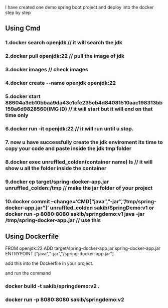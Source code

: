 I have created one demo spring boot project and deploy into the docker step by step

## Using Cmd
### 1.docker search openjdk // it will search the jdk
### 2.docker pull openjdk:22 // pull the image of jdk
### 3.docker images // check images
### 4.docker create --name openjdk openjdk:22
### 5.docker start 88604a3eb10bbaa9da43c1cfe235eb4d84081510aac198313bb159a6d9828560(IMG ID) // it will start but it will end on that time only
### 6.docker run -it openjdk:22 // it will run until u stop.
### 7. now u have successfully create the jdk enviroment its time to copy your code and paste inside the jdk tmp folder
### 8.docker exec unruffled_colden(container name) ls // it will show u all the folder inside the container
### 9.docker cp target/spring-docker-app.jar unruffled_colden:/tmp // make the jar folder of your project
### 10.docker commit –change=’CMD[“java”,”-jar”,”/tmp/spring-docker-app.jar”]’  unruffled_colden  sakib/SpringDemo:v1     or   docker run -p 8080:8080 sakib/springdemo:v1 java -jar /tmp/spring-docker-app.jar // use this

## Using Dockerfile

FROM openjdk:22
ADD target/spring-docker-app.jar spring-docker-app.jar
ENTRYPOINT ["java","-jar","/spring-docker-app.jar"]

add this into the Dockerfile in your project.

and run the command 
### docker build -t sakib/springdemo:v2 .
### docker run -p 8080:8080 sakib/springdemo:v2
